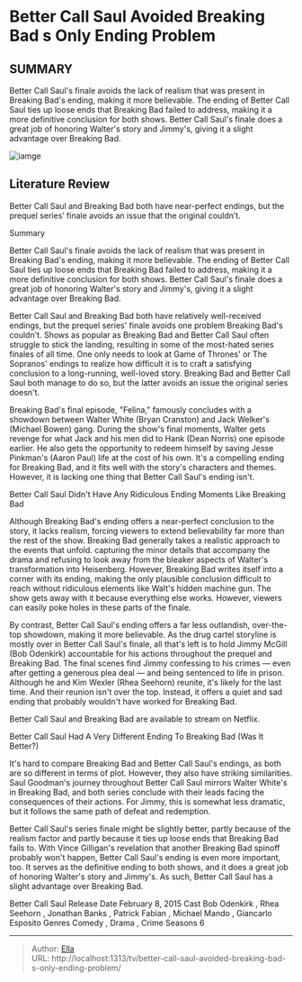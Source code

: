 # Better Call Saul Avoided Breaking Bad s Only Ending Problem


## SUMMARY 



  Better Call Saul&#39;s finale avoids the lack of realism that was present in Breaking Bad&#39;s ending, making it more believable.   The ending of Better Call Saul ties up loose ends that Breaking Bad failed to address, making it a more definitive conclusion for both shows.   Better Call Saul&#39;s finale does a great job of honoring Walter&#39;s story and Jimmy&#39;s, giving it a slight advantage over Breaking Bad.  

![iamge](https://static1.srcdn.com/wordpress/wp-content/uploads/2022/08/better-call-saul-ending-breaking-bad-finale-comparison-saul-gone.jpg)

## Literature Review
Better Call Saul and Breaking Bad both have near-perfect endings, but the prequel series’ finale avoids an issue that the original couldn’t.


Summary

  Better Call Saul&#39;s finale avoids the lack of realism that was present in Breaking Bad&#39;s ending, making it more believable.   The ending of Better Call Saul ties up loose ends that Breaking Bad failed to address, making it a more definitive conclusion for both shows.   Better Call Saul&#39;s finale does a great job of honoring Walter&#39;s story and Jimmy&#39;s, giving it a slight advantage over Breaking Bad.  






Better Call Saul and Breaking Bad both have relatively well-received endings, but the prequel series&#39; finale avoids one problem Breaking Bad&#39;s couldn&#39;t. Shows as popular as Breaking Bad and Better Call Saul often struggle to stick the landing, resulting in some of the most-hated series finales of all time. One only needs to look at Game of Thrones&#39; or The Sopranos&#39; endings to realize how difficult it is to craft a satisfying conclusion to a long-running, well-loved story. Breaking Bad and Better Call Saul both manage to do so, but the latter avoids an issue the original series doesn&#39;t.

Breaking Bad&#39;s final episode, &#34;Felina,&#34; famously concludes with a showdown between Walter White (Bryan Cranston) and Jack Welker&#39;s (Michael Bowen) gang. During the show&#39;s final moments, Walter gets revenge for what Jack and his men did to Hank (Dean Norris) one episode earlier. He also gets the opportunity to redeem himself by saving Jesse Pinkman&#39;s (Aaron Paul) life at the cost of his own. It&#39;s a compelling ending for Breaking Bad, and it fits well with the story&#39;s characters and themes. However, it is lacking one thing that Better Call Saul&#39;s ending isn&#39;t.


 Better Call Saul Didn&#39;t Have Any Ridiculous Ending Moments Like Breaking Bad 
          

Although Breaking Bad&#39;s ending offers a near-perfect conclusion to the story, it lacks realism, forcing viewers to extend believability far more than the rest of the show. Breaking Bad generally takes a realistic approach to the events that unfold. capturing the minor details that accompany the drama and refusing to look away from the bleaker aspects of Walter&#39;s transformation into Heisenberg. However, Breaking Bad writes itself into a corner with its ending, making the only plausible conclusion difficult to reach without ridiculous elements like Walt&#39;s hidden machine gun. The show gets away with it because everything else works. However, viewers can easily poke holes in these parts of the finale.

By contrast, Better Call Saul&#39;s ending offers a far less outlandish, over-the-top showdown, making it more believable. As the drug cartel storyline is mostly over in Better Call Saul&#39;s finale, all that&#39;s left is to hold Jimmy McGill (Bob Odenkirk) accountable for his actions throughout the prequel and Breaking Bad. The final scenes find Jimmy confessing to his crimes — even after getting a generous plea deal — and being sentenced to life in prison. Although he and Kim Wexler (Rhea Seehorn) reunite, it&#39;s likely for the last time. And their reunion isn&#39;t over the top. Instead, it offers a quiet and sad ending that probably wouldn&#39;t have worked for Breaking Bad.



Better Call Saul and Breaking Bad are available to stream on Netflix.






 Better Call Saul Had A Very Different Ending To Breaking Bad (Was It Better?) 
          

It&#39;s hard to compare Breaking Bad and Better Call Saul&#39;s endings, as both are so different in terms of plot. However, they also have striking similarities. Saul Goodman&#39;s journey throughout Better Call Saul mirrors Walter White&#39;s in Breaking Bad, and both series conclude with their leads facing the consequences of their actions. For Jimmy, this is somewhat less dramatic, but it follows the same path of defeat and redemption.

Better Call Saul&#39;s series finale might be slightly better, partly because of the realism factor and partly because it ties up loose ends that Breaking Bad fails to. With Vince Gilligan&#39;s revelation that another Breaking Bad spinoff probably won&#39;t happen, Better Call Saul&#39;s ending is even more important, too. It serves as the definitive ending to both shows, and it does a great job of honoring Walter&#39;s story and Jimmy&#39;s. As such, Better Call Saul has a slight advantage over Breaking Bad.

  Better Call Saul   Release Date   February 8, 2015    Cast   Bob Odenkirk , Rhea Seehorn , Jonathan Banks , Patrick Fabian , Michael Mando , Giancarlo Esposito    Genres   Comedy , Drama , Crime    Seasons   6       


---

> Author: [Ella](https://instagram.hk.cn/)  
> URL: http://localhost:1313/tv/better-call-saul-avoided-breaking-bad-s-only-ending-problem/  

